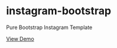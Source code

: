 # instagram-bootstrap
Pure Bootstrap Instagram Template

<a href="https://praveensoniofficial.github.io/instagram-bootstrap/">View Demo</a>
